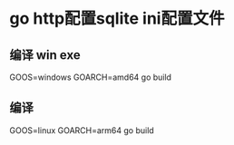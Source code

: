# go http配置sqlite ini配置文件
## 编译 win exe
GOOS=windows GOARCH=amd64 go build
## 编译
GOOS=linux GOARCH=arm64 go build